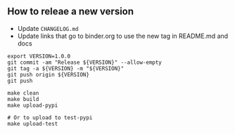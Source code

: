 ## How to releae a new version

- Update `CHANGELOG.md`
- Update links that go to binder.org to use the new tag in README.md and docs

```
export VERSION=1.0.0
git commit -am "Release ${VERSION}" --allow-empty
git tag -a ${VERSION} -m "${VERSION}"
git push origin ${VERSION}
git push
```

```
make clean
make build
make upload-pypi

# Or to upload to test-pypi
make upload-test
```
